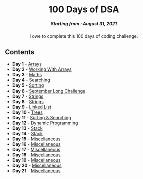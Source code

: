 <h1 align="center"> 
100 Days of DSA
</h1>
<h5 align="center">
Starting from : August 31, 2021
</h5>

<p align="center">
I owe to complete this 100 days of coding challenge.
</p>

## Contents

- <b>Day 1</b> - [Arrays](https://github.com/asthakri50/100_DAYS_OF_CODE/tree/main/Day001)
- <b>Day 2</b> - [Working With Arrays](https://github.com/asthakri50/100_DAYS_OF_CODE/tree/main/Day002)
- <b>Day 3</b> - [Maths](https://github.com/asthakri50/100_DAYS_OF_CODE/tree/main/Day003)
- <b>Day 4</b> - [Searching](https://github.com/asthakri50/100_DAYS_OF_CODE/tree/main/Day004)
- <b>Day 5</b> - [Sorting](https://github.com/asthakri50/100_DAYS_OF_CODE/tree/main/Day005)
- <b>Day 6</b> - [September Long Challenge](https://github.com/asthakri50/100_DAYS_OF_CODE/tree/main/Day006)
- <b>Day 7</b> - [Strings](https://github.com/asthakri50/100_DAYS_OF_CODE/tree/main/Day007)
- <b>Day 8</b> - [Strings](https://github.com/asthakri50/100_DAYS_OF_CODE/tree/main/Day008)
- <b>Day 9</b> - [Linked List](https://github.com/asthakri50/100_DAYS_OF_CODE/tree/main/Day009)
- <b>Day 10</b> - [Trees](https://github.com/asthakri50/100_DAYS_OF_CODE/tree/main/Day010)
- <b>Day 11</b> - [Sorting & Searching](https://github.com/asthakri50/100_DAYS_OF_CODE/tree/main/Day011)
- <b>Day 12</b> - [Dynamic Programming](https://github.com/asthakri50/100_DAYS_OF_CODE/tree/main/Day012)
- <b>Day 13</b> - [Stack](https://github.com/asthakri50/100_DAYS_OF_CODE/tree/main/Day013)
- <b>Day 14</b> - [Stack](https://github.com/asthakri50/100_DAYS_OF_CODE/tree/main/Day014)
- <b>Day 15</b> - [Miscellaneous](https://github.com/asthakri50/100_DAYS_OF_CODE/tree/main/Day015)
- <b>Day 16</b> - [Miscellaneous](https://github.com/asthakri50/100_DAYS_OF_CODE/tree/main/Day016)
- <b>Day 17</b> - [Miscellaneous](https://github.com/asthakri50/100_DAYS_OF_CODE/tree/main/Day017)
- <b>Day 18</b> - [Miscellaneous](https://github.com/asthakri50/100_DAYS_OF_CODE/tree/main/Day018)
- <b>Day 19</b> - [Miscellaneous](https://github.com/asthakri50/100_DAYS_OF_CODE/tree/main/Day019)
- <b>Day 20</b> - [Miscellaneous](https://github.com/asthakri50/100_DAYS_OF_CODE/tree/main/Day020)
- <b>Day 21</b> - [Miscellaneous](https://github.com/asthakri50/100_DAYS_OF_CODE/tree/main/Day021)
